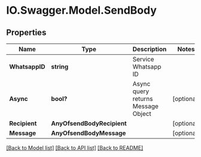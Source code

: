 # IO.Swagger.Model.SendBody
## Properties

Name | Type | Description | Notes
------------ | ------------- | ------------- | -------------
**WhatsappID** | **string** | Service Whatsapp ID | 
**Async** | **bool?** | Async query returns Message Object | [optional] 
**Recipient** | **AnyOfsendBodyRecipient** |  | [optional] 
**Message** | **AnyOfsendBodyMessage** |  | [optional] 

[[Back to Model list]](../README.md#documentation-for-models) [[Back to API list]](../README.md#documentation-for-api-endpoints) [[Back to README]](../README.md)

